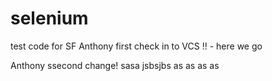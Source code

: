 # selenium
test code for SF
Anthony first check in to VCS !! - here we go

Anthony ssecond change!
sasa
jsbsjbs
as
as
as
as
